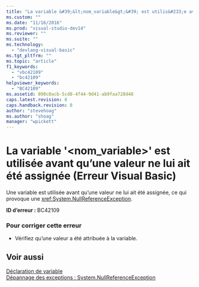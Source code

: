 ```yaml
---
title: "La variable &#39;&lt;nom_variable&gt;&#39; est utilis&#233;e avant qu’une valeur ne lui ait &#233;t&#233; assign&#233;e (Erreur Visual Basic) | Microsoft Docs"
ms.custom: ""
ms.date: "11/16/2016"
ms.prod: "visual-studio-dev14"
ms.reviewer: ""
ms.suite: ""
ms.technology: 
  - "devlang-visual-basic"
ms.tgt_pltfrm: ""
ms.topic: "article"
f1_keywords: 
  - "vbc42109"
  - "bc42109"
helpviewer_keywords: 
  - "BC42109"
ms.assetid: 890c0acb-5cd8-4f44-9d41-ab9faa728d48
caps.latest.revision: 8
caps.handback.revision: 8
author: "stevehoag"
ms.author: "shoag"
manager: "wpickett"
---
```

# La variable &#39;&lt;nom_variable&gt;&#39; est utilis&#233;e avant qu’une valeur ne lui ait &#233;t&#233; assign&#233;e (Erreur Visual Basic)
Une variable est utilisée avant qu’une valeur ne lui ait été assignée, ce qui provoque une <xref:System.NullReferenceException>.  
  
 **ID d’erreur :** BC42109  
  
### Pour corriger cette erreur  
  
-   Vérifiez qu’une valeur a été attribuée à la variable.  
  
## Voir aussi  
 [Déclaration de variable](/dotnet/visual-basic/programming-guide/language-features/variables/variable-declaration)   
 [Dépannage des exceptions : System.NullReferenceException](../Topic/Troubleshooting%20Exceptions:%20System.NullReferenceException.md)